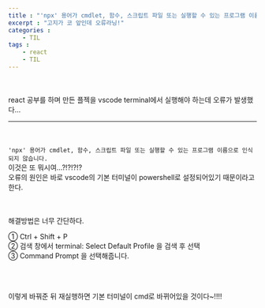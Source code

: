 ```yaml
---
title : "'npx' 용어가 cmdlet, 함수, 스크립트 파일 또는 실행할 수 있는 프로그램 이름으로 인식되지 않습니다."
excerpt : "고지가 코 앞인데 오류라닝!"
categories : 
    - TIL
tags : 
    - react
    - TIL
---
```



<br><br> 
react 공부를 하며 만든 플젝을 vscode terminal에서 실행해야 하는데 오류가 발생했다...  



---

<br><br> 
```'npx' 용어가 cmdlet, 함수, 스크립트 파일 또는 실행할 수 있는 프로그램 이름으로 인식되지 않습니다.```  
이것은 또 뭐시여...?!?!?!?  
오류의 원인은 바로 vscode의 기본 터미널이 powershell로 설정되어있기 때문이라고 한다.  


<br><br>
해결방법은 너무 간단하다.     

① Ctrl + Shift + P  
② 검색 창에서 terminal: Select Default Profile 을 검색 후 선택  
③ Command Prompt 을 선택해줍니다.  


<br><br> 

이렇게 바꿔준 뒤 재실행하면 기본 터미널이 cmd로 바뀌어있을 것이다~!!!!  





